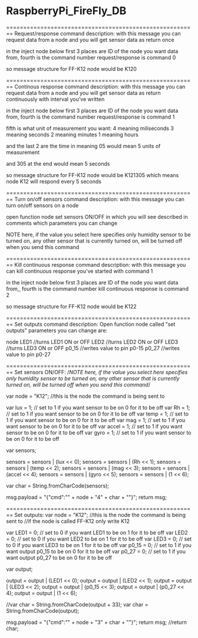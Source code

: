 # RaspberryPi_FireFly_DB



========================================================
Request/response command description:
with this message you can request data from a node
and you will get sensor data as return once

in the inject node below first 3 places are ID
of the node you want data from,
fourth is the command number request/response is command 0

so message structure for FF-K12 node would be
K120


========================================================
Continous response command description:
with this message you can request data from a node
and you will get sensor data as return continuously
with interval you've written

in the inject node below first 3 places are ID
of the node you want data from,
fourth is the command number request/response is command 1

fifth is what unit of measurement you want:
    4 meaning miliseconds
    3 meaning seconds
    2 meaning minutes
    1 meaning hours

and the last 2 are the time in meaning
05 would mean 5 units of measurement

and 305 at the end would mean 5 seconds

so message structure for FF-K12 node would be
K121305
which means node K12 will respond every 5 seconds


========================================================
Turn on/off sensors command description:
with this message you can turn on/off sensors on a node

open function node set sensors ON/OFF
in which you will see described in comments which parameters you can change

NOTE here, if the value you select here specifies only humidity sensor
to be turned on, any other sensor that is currently turned on, will be turned off when
you send this command


========================================================
Kill continuous response command description:
with this message you can kill continuous response you've started 
with command 1

in the inject node below first 3 places are ID
of the node you want data from,¸
fourth is the command number kill continuous response is command 2

so message structure for FF-K12 node would be
K122


========================================================
Set outputs command description:
Open function node called "set outputs"
parameters you can change are:

node
LED1 //turns LED1 ON or OFF
LED2 //turns LED2 ON or OFF
LED3 //turns LED3 ON or OFF
p0_15 //writes value to pin p0-15
p0_27 //writes value to pin p0-27


========================================================
Set sensors ON/OFF:
/*NOTE here, if the value you select here specifies only humidity sensor
to be turned on, any other sensor that is currently turned on, will be turned off when
you send this command*/

var node = "K12";  //this is the node the command is being sent to

var lux     = 1; // set to 1 if you want sensor to be on 0 for it to be off
var Rh      = 1; // set to 1 if you want sensor to be on 0 for it to be off
var temp    = 1; // set to 1 if you want sensor to be on 0 for it to be off
var mag     = 1; // set to 1 if you want sensor to be on 0 for it to be off
var accel   = 1; // set to 1 if you want sensor to be on 0 for it to be off
var gyro    = 1; // set to 1 if you want sensor to be on 0 for it to be off

var sensors;

sensors = sensors  | (lux   << 0);
sensors = sensors  | (Rh    << 1);
sensors = sensors  | (temp  << 2);
sensors =  sensors | (mag   << 3);
sensors = sensors  | (accel << 4);
sensors = sensors  | (gyro  << 5);
sensors = sensors  | (1  << 6);

var char = String.fromCharCode(sensors);

msg.payload = "{\"cmd\":\"" + node + "4" + char + "\"}";
return msg;


========================================================
Set outputs:
var node = "K12";  //this is the node the command is being sent to
                  //if the node is called FF-K12 only write K12

var LED1    = 0; // set to 0 if you want LED1 to be on 1 for it to be off
var LED2    = 0; // set to 0 if you want LED2 to be on 1 for it to be off
var LED3    = 0; // set to 0 if you want LED3 to be on 1 for it to be off
var p0_15   = 0; // set to 1 if you want output p0_15 to be on 0 for it to be off
var p0_27   = 0; // set to 1 if you want output p0_27 to be on 0 for it to be off

var output;

output = output  | (LED1   << 0);
output = output  | (LED2   << 1);
output = output  | (LED3   << 2);
output = output  | (p0_15  << 3);
output = output  | (p0_27  << 4);
output = output  | (1  << 6);


//var char = String.fromCharCode(output + 33);
var char = String.fromCharCode(output);

msg.payload = "{\"cmd\":\"" + node + "3" + char + "\"}";
return msg;
//return char;
